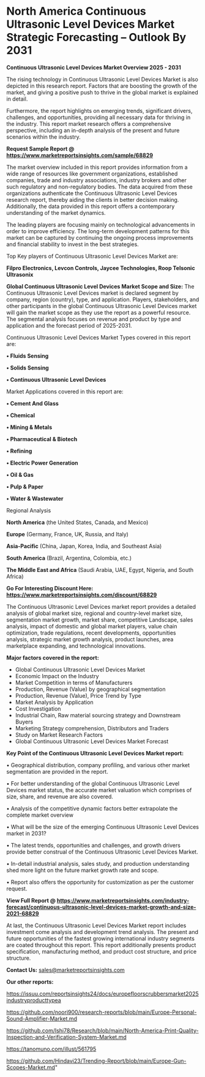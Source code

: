 # North America Continuous Ultrasonic Level Devices Market Strategic Forecasting – Outlook By 2031

<Strong> Continuous Ultrasonic Level Devices Market Overview 2025 - 2031</strong>

The rising technology in Continuous Ultrasonic Level Devices Market is also depicted in this research report. Factors that are boosting the growth of the market, and giving a positive push to thrive in the global market is explained in detail.

Furthermore, the report highlights on emerging trends, significant drivers, challenges, and opportunities, providing all necessary data for thriving in the industry. This report market research offers a comprehensive perspective, including an in-depth analysis of the present and future scenarios within the industry.

<strong>Request Sample Report @ <a href=https://www.marketreportsinsights.com/sample/68829>https://www.marketreportsinsights.com/sample/68829</a></strong>

The market overview included in this report provides information from a wide range of resources like government organizations, established companies, trade and industry associations, industry brokers and other such regulatory and non-regulatory bodies. The data acquired from these organizations authenticate the Continuous Ultrasonic Level Devices research report, thereby aiding the clients in better decision making. Additionally, the data provided in this report offers a contemporary understanding of the market dynamics.

The leading players are focusing mainly on technological advancements in order to improve efficiency. The long-term development patterns for this market can be captured by continuing the ongoing process improvements and financial stability to invest in the best strategies.

Top Key players of Continuous Ultrasonic Level Devices Market are:

<strong>Filpro Electronics, Levcon Controls, Jaycee Technologies, Roop Telsonic Ultrasonix</strong>

<strong><b>Global Continuous Ultrasonic Level Devices Market Scope and Size:</b></strong>
The Continuous Ultrasonic Level Devices market is declared segment by company, region (country), type, and application. Players, stakeholders, and other participants in the global Continuous Ultrasonic Level Devices market will gain the market scope as they use the report as a powerful resource. The segmental analysis focuses on revenue and product by type and application and the forecast period of 2025-2031.

Continuous Ultrasonic Level Devices Market Types covered in this report are:

<strong>• Fluids Sensing

• Solids Sensing

• Continuous Ultrasonic Level Devices</strong>

Market Applications covered in this report are:

<strong>• Cement And Glass

• Chemical

• Mining & Metals

• Pharmaceutical & Biotech

• Refining

• Electric Power Generation

• Oil & Gas

• Pulp & Paper

• Water & Wastewater</strong> 

Regional Analysis

<strong>North America</strong> (the United States, Canada, and Mexico)

<strong>Europe</strong> (Germany, France, UK, Russia, and Italy)

<strong>Asia-Pacific</strong> (China, Japan, Korea, India, and Southeast Asia)

<strong>South America</strong> (Brazil, Argentina, Colombia, etc.)

<strong>The Middle East and Africa</strong> (Saudi Arabia, UAE, Egypt, Nigeria, and South Africa)

<strong>Go For Interesting Discount Here: <a href=https://www.marketreportsinsights.com/discount/68829>https://www.marketreportsinsights.com/discount/68829</a></strong>

The Continuous Ultrasonic Level Devices market report provides a detailed analysis of global market size, regional and country-level market size, segmentation market growth, market share, competitive Landscape, sales analysis, impact of domestic and global market players, value chain optimization, trade regulations, recent developments, opportunities analysis, strategic market growth analysis, product launches, area marketplace expanding, and technological innovations.

<strong><b>Major factors covered in the report:</b></strong>
<ul>
  <li>Global Continuous Ultrasonic Level Devices Market </li>
  <li>Economic Impact on the Industry</li>
  <li>Market Competition in terms of Manufacturers</li>
  <li>Production, Revenue (Value) by geographical segmentation</li>
  <li>Production, Revenue (Value), Price Trend by Type</li>
  <li>Market Analysis by Application</li>
  <li>Cost Investigation</li>
  <li>Industrial Chain, Raw material sourcing strategy and Downstream Buyers</li>
  <li>Marketing Strategy comprehension, Distributors and Traders</li>
  <li>Study on Market Research Factors</li>
  <li>Global Continuous Ultrasonic Level Devices Market Forecast</li>
</ul>

<strong><b>Key Point of the Continuous Ultrasonic Level Devices Market report:</b></strong>

• Geographical distribution, company profiling, and various other market segmentation are provided in the report.

• For better understanding of the global Continuous Ultrasonic Level Devices market status, the accurate market valuation which comprises of size, share, and revenue are also covered.

• Analysis of the competitive dynamic factors better extrapolate the complete market overview

• What will be the size of the emerging Continuous Ultrasonic Level Devices market in 2031?

• The latest trends, opportunities and challenges, and growth drivers provide better construal of the Continuous Ultrasonic Level Devices Market.

• In-detail industrial analysis, sales study, and production understanding shed more light on the future market growth rate and scope.

• Report also offers the opportunity for customization as per the customer request.

<strong><b>View Full Report @ <a href=https://www.marketreportsinsights.com/industry-forecast/continuous-ultrasonic-level-devices-market-growth-and-size-2021-68829>https://www.marketreportsinsights.com/industry-forecast/continuous-ultrasonic-level-devices-market-growth-and-size-2021-68829</a></b></strong>


At last, the Continuous Ultrasonic Level Devices Market report includes investment come analysis and development trend analysis. The present and future opportunities of the fastest growing international industry segments are coated throughout this report. This report additionally presents product specification, manufacturing method, and product cost structure, and price structure.

<strong>Contact Us:</strong>
sales@marketreportsinsights.com

<strong>Our other reports:</strong>

<a href=https://issuu.com/reportsinsights24/docs/europefloorscrubbersmarket2025industryproducttypea>https://issuu.com/reportsinsights24/docs/europefloorscrubbersmarket2025industryproducttypea</a>

<a href=https://github.com/noori900/research-reports/blob/main/Europe-Personal-Sound-Amplifier-Market.md>https://github.com/noori900/research-reports/blob/main/Europe-Personal-Sound-Amplifier-Market.md</a>

<a href=https://github.com/Ishi78/Research/blob/main/North-America-Print-Quality-Inspection-and-Verification-System-Market.md>https://github.com/Ishi78/Research/blob/main/North-America-Print-Quality-Inspection-and-Verification-System-Market.md</a>

<a href=https://tanomuno.com/illust/561795>https://tanomuno.com/illust/561795</a>

<a href=https://github.com/Hindavi23/Trending-Report/blob/main/Europe-Gun-Scopes-Market.md>https://github.com/Hindavi23/Trending-Report/blob/main/Europe-Gun-Scopes-Market.md</a>"
